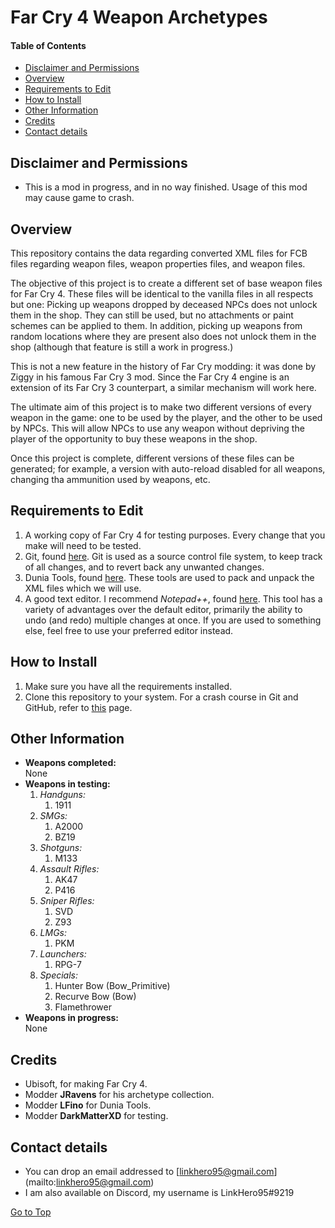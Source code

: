<a name="top"></a>
#	Far Cry 4 Weapon Archetypes

####	Table of Contents
- [Disclaimer and Permissions](#disclaimer "Go to 'Disclaimer and Permissions'")
- [Overview](#overview "Go to 'Overview'")
- [Requirements to Edit](#requirements "Go to 'Requirements to Edit'")
- [How to Install](#installation "Go to 'How to Install'")
- [Other Information](#otherinfo "Go to 'Other Information'")
- [Credits](#credits "Go to 'Credits'")
- [Contact details](#contact "Go to 'Contact details'")

<a name="disclaimer"></a>
##	Disclaimer and Permissions
- This is a mod in progress, and in no way finished. Usage of this mod may cause game to crash.

<a name="overview"></a>
##	Overview
<p>This repository contains the data regarding converted XML files for FCB files regarding weapon files, weapon properties files, and weapon files.</p>
<p>The objective of this project is to create a different set of base weapon files for Far Cry 4. These files will be identical to the vanilla files in all respects but one: Picking up weapons dropped by deceased NPCs does not unlock them in the shop. They can still be used, but no attachments or paint schemes can be applied to them. In addition, picking up weapons from random locations where they are present also does not unlock them in the shop (although that feature is still a work in progress.)</p>
<p>This is not a new feature in the history of Far Cry modding: it was done by Ziggy in his famous Far Cry 3 mod. Since the Far Cry 4 engine is an extension of its Far Cry 3 counterpart, a similar mechanism will work here.</p>
<p>The ultimate aim of this project is to make two different versions of every weapon in the game: one to be used by the player, and the other to be used by NPCs. This will allow NPCs to use any weapon without depriving the player of the opportunity to buy these weapons in the shop.</p>
<p>Once this project is complete, different versions of these files can be generated; for example, a version with auto-reload disabled for all weapons, changing tha ammunition used by weapons, etc.</p>

<a name="requirements"></a>
##	Requirements to Edit
1. A working copy of Far Cry 4 for testing purposes. Every change that you make will need to be tested.
2. Git, found [here](https://git-scm.com/downloads). Git is used as a source control file system, to keep track of all changes, and to revert back any unwanted changes.
3. Dunia Tools, found [here](https://www.nexusmods.com/farcryprimal/mods/5). These tools are used to pack and unpack the XML files which we will use.
4. A good text editor. I recommend *Notepad++*, found [here](https://notepad-plus-plus.org/downloads/). This tool has a variety of advantages over the default editor, primarily the ability to undo (and redo) multiple changes at once. If you are used to something else, feel free to use your preferred editor instead.

<a name="installation"></a>
##	How to Install
1. Make sure you have all the requirements installed.
2. Clone this repository to your system. For a crash course in Git and GitHub, refer to [this](https://towardsdatascience.com/getting-started-with-git-and-github-6fcd0f2d4ac6) page.

<a name="otherinfo"></a>
##	Other Information
- **Weapons completed:**<br>
    None
- **Weapons in testing:**<br>
    1. *Handguns:*
        1. 1911
    1. *SMGs:*
        1. A2000
        1. BZ19
    1. *Shotguns:*
        1. M133
    1. *Assault Rifles:*
        1. AK47
        1. P416
    1. *Sniper Rifles:*
        1. SVD
        1. Z93
    1. *LMGs:*
        1. PKM
    1. *Launchers:*
        1. RPG-7
    1. *Specials:*
        1. Hunter Bow (Bow_Primitive)
        1. Recurve Bow (Bow)
        1. Flamethrower
- **Weapons in progress:**<br>
    None
<a name="credits"></a>
##	Credits
- Ubisoft, for making Far Cry 4.
- Modder **JRavens** for his archetype collection.
- Modder **LFino** for Dunia Tools.
- Modder **DarkMatterXD** for testing.

<a name="contact"></a>
##	Contact details
- You can drop an email addressed to [linkhero95@gmail.com] (mailto:linkhero95@gmail.com)
- I am also available on Discord, my username is LinkHero95#9219

[Go to Top](#top "Go to Top")
